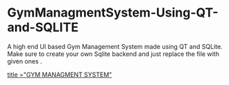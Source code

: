 # GymManagmentSystem-Using-QT-and-SQLITE
A high end UI based Gym Management System made using QT and SQLite.
Make sure to create your own Sqlite backend and just replace the file with given ones . 

<a href="https://imgflip.com/gif/5ibsds">title ="GYM MANAGMENT SYSTEM"</a>
